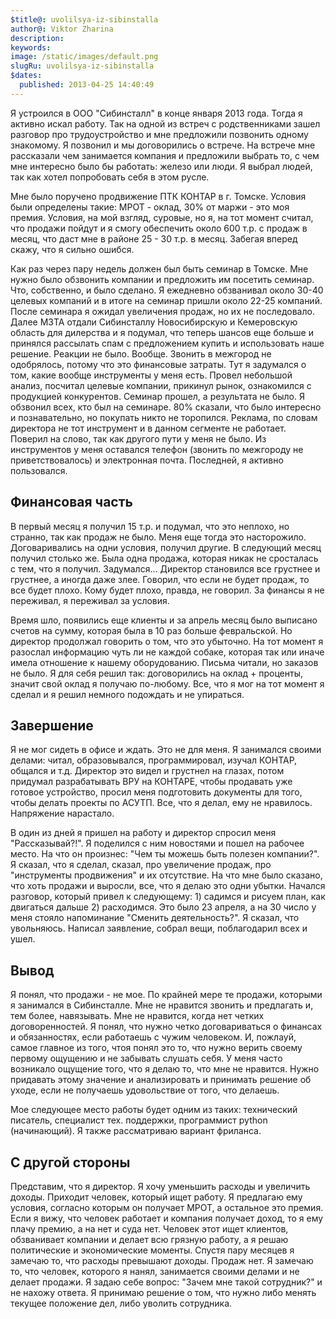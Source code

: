 ```yaml
---
$title@: uvolilsya-iz-sibinstalla
author@: Viktor Zharina
description: 
keywords: 
image: /static/images/default.png
slugRu: uvolilsya-iz-sibinstalla
$dates:
  published: 2013-04-25 14:40:49
---
```

Я устроился в ООО "Сибинсталл" в конце января 2013 года. Тогда я активно искал работу. Так на одной из встреч с родственниками зашел разговор про трудоустройство и мне предложили позвонить одному знакомому. Я позвонил и мы договорились о встрече. На встрече мне рассказали чем занимается компания и предложили выбрать то, с чем мне интересно было бы работать: железо или люди. Я выбрал людей, так как хотел попробовать себя в этом русле. 

Мне было поручено продвижение ПТК КОНТАР в г. Томске. Условия были определены такие: МРОТ - оклад, 30% от маржи - это моя премия. Условия, на мой взгляд, суровые, но я, на тот момент считал, что продажи пойдут и я смогу обеспечить около 600 т.р. с продаж в месяц, что даст мне в районе 25 - 30 т.р. в месяц. Забегая вперед скажу, что я сильно ошибся.

<!--more-->

Как раз через пару недель должен был быть семинар в Томске. Мне нужно было обзвонить компании и предложить им посетить семинар. Что, собственно, и было сделано. Я ежедневно обзванивал около 30-40 целевых компаний и в итоге на семинар пришли около 22-25 компаний. После семинара я ожидал увеличения продаж, но их не последовало. Далее МЗТА отдали Сибинсталлу Новосибирскую и Кемеровскую область для дилерства и я подумал, что теперь шансов еще больше и принялся рассылать спам с предложением купить и использовать наше решение. Реакции не было. Вообще. Звонить в межгород не одобрялось, потому что это финансовые затраты. Тут я задумался о том, какие вообще инструменты у меня есть. Провел небольшой анализ, посчитал целевые компании, прикинул рынок, ознакомился с продукцией конкурентов. Семинар прошел, а результата не было. Я обзвонил всех, кто был на семинаре. 80% сказали, что было интересно и познавательно, но покупать никто не торопился. Реклама, по словам директора не тот инструмент и в данном сегменте не работает. Поверил на слово, так как другого пути у меня не было. Из инструментов у меня оставался телефон (звонить по межгороду не приветствовалось) и электронная почта. Последней, я активно пользовался.

<h2>Финансовая часть</h2>

В первый месяц я получил 15 т.р. и подумал, что это неплохо, но странно, так как продаж не было. Меня еще тогда это насторожило. Договаривались на одни условия, получил другие. В следующий месяц получил столько же. Была одна продажа, которая никак не сросталась с тем, что я получил. Задумался... Директор становился все грустнее и грустнее, а иногда даже злее. Говорил, что если не будет продаж, то все будет плохо. Кому будет плохо, правда, не говорил. За финансы я не переживал, я переживал за условия.

Время шло, появились еще клиенты и за апрель месяц было выписано счетов на сумму, которая  была в 10 раз больше февральской. Но директор продолжал говорить о том, что это убыточно. На тот момент я разослал информацию чуть ли не каждой собаке, которая так или иначе имела отношение к нашему оборудованию. Письма читали, но заказов не было. Я для себя решил так: договорились на оклад + проценты, значит свой оклад я получаю по-любому. Все, что я мог на тот момент я сделал и я решил немного подождать и не упираться. 



<h2>Завершение</h2>

Я не мог сидеть в офисе и ждать. Это не для меня. Я занимался своими делами: читал, образовывался, программировал, изучал КОНТАР, общался и т.д. Директор это видел и грустнел на глазах, потом придумал разрабатывать ВРУ на КОНТАРЕ, чтобы продавать уже готовое устройство, просил меня подготовить документы для того, чтобы делать проекты по АСУТП. Все, что я делал, ему не нравилось. Напряжение нарастало.

В один из дней я пришел на работу и директор спросил меня "Рассказывай?!". Я поделился с ним новостями и пошел на рабочее место. На что он произнес: "Чем ты можешь быть полезен компании?". Я сказал, что я сделал, сказал, про увеличение продаж, про "инструменты продвижения" и их отсутствие. На что мне было сказано, что хоть продажи и выросли, все, что я делаю это одни убытки. Начался разговор, который привел к следующему: 1) садимся и рисуем план, как двигаться дальше 2) расходимся. Это было 23 апреля, а на 30 число у меня стояло напоминание "Сменить деятельность?". Я сказал, что увольняюсь. Написал заявление, собрал вещи, поблагодарил всех и ушел.

<h2>Вывод</h2>

Я понял, что продажи - не мое. По крайней мере те продажи, которыми я занимался в Сибинсталле. Мне не нравится звонить и предлагать и, тем более, навязывать. Мне не нравится, когда нет четких договоренностей. Я понял, что нужно четко договариваться о финансах и обязанностях, если работаешь с чужим человеком. И, пожлауй, самое главное из того, чтоя понял это то, что нужно верить своему первому ощущению и не забывать слушать себя. У меня часто возникало ощущение того, что я делаю то, что мне не нравится. Нужно придавать этому значение и анализировать и принимать решение об уходе, если не получаешь удовольствие от того, что делаешь.

Мое следующее место работы будет одним из таких: технический писатель, специалист тех. поддержки, программист python (начинающий). Я также рассматриваю вариант фриланса.



<h2>С другой стороны</h2>

Представим, что я директор. Я хочу уменьшить расходы и увеличить доходы. Приходит человек, который ищет работу. Я предлагаю ему условия, согласно которым он получает МРОТ, а остальное это премия. Если я вижу, что человек работает и компания получает доход, то я ему плачу премию, а на нет и суда нет. Человек этот ищет клиентов, обзванивает компании и делает всю грязную работу, а я решаю политические и экономические моменты. Спустя пару месяцев я замечаю то, что расходы превышают доходы. Продаж нет. Я замечаю то, что человек, которого я нанял, занимается своими делами и не делает продажи. Я задаю себе вопрос: "Зачем мне такой сотрудник?" и не нахожу ответа. Я принимаю решение о том, что нужно либо менять текущее положение дел, либо уволить сотрудника.